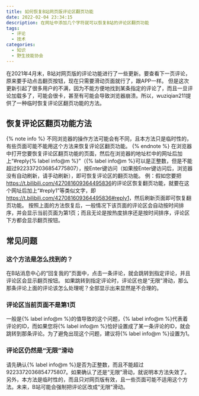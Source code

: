 ```yaml
---
title: 如何恢复B站网页版评论区翻页功能
date: 2022-02-04 23:34:15
description: 在网址中添加几个字符就可以恢复B站的评论区翻页功能
tags:
  - 评论
  - 技术
categories:
  - 知识
  - 野生技能协会
---
```

在2021年4月末，B站对网页版的评论功能进行了一些更新。要查看下一页评论，原来要手动点击翻页按钮，现在只需要滑动页面就行了，跟APP一样。
但是这次更新引起了很多用户的不满，因为不能方便地找到某条指定的评论了，而且一旦评论加载多了，可能会很卡，甚至有可能会导致浏览器崩溃。所以，wuziqian211提供了一种临时恢复评论区翻页功能的方法。

## 恢复评论区翻页功能方法
{% note info %}
不同浏览器的操作方法可能会有不同，且本方法只是临时性的，有些页面可能不能用这个方法来恢复评论区翻页功能。
{% endnote %}
在浏览器中打开您要恢复评论区翻页功能的页面，然后在浏览器的地址栏中的网址后加上“#reply{% label info@m %}”（{% label info@m %}可以是正整数，但是不能超过9223372036854775807），按Enter键访问（如果按Enter键访问后，浏览器没有自动刷新，请手动刷新），即可恢复评论区的翻页功能。
例：假如您要把<https://t.bilibili.com/427081609364495836>的评论区恢复翻页功能，就要在这个网址后加上“#reply1”等类似文字，即<https://t.bilibili.com/427081609364495836#reply1>，然后刷新页面即可恢复翻页功能。
按照上面的方法恢复后，一般情况下该页面的评论区会自动按时间排序，并会显示当前页面为第1页；而且无论是按热度排序还是按时间排序，评论区下方都会显示翻页按钮。
<!-- more -->

## 常见问题
### 这个方法是怎么找到的？
在B站消息中心的“回复我的”页面中，点击一条评论，就会跳转到指定评论，并且评论区会显示翻页按钮。
如果跳转到指定评论时，评论区也是“无限”滑动，那么那条评论上面的评论该怎么处理呢？全部显示出来显然是不合理的。

### 评论区当前页面不是第1页
一般是{% label info@m %}的值导致的这个问题，{% label info@m %}代表着评论的ID，而如果您将{% label info@m %}恰好设置成了某一条评论的ID，就会跳转到那条评论。为了避免出现这个问题，建议将{% label info@m %}设置为1。

### 评论区仍然是“无限”滑动
请先确认{% label info@m %}是否为正整数，而且不能超过9223372036854775807。如果确认了还是“无限”滑动，就说明本方法失效了。另外，本方法是临时性的，而且只对网页版有效，且一些页面可能不适用这个方法。未来，B站可能会强制把评论区改成“无限”滑动。
